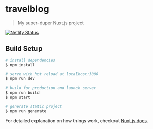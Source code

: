 # travelblog

> My super-duper Nuxt.js project

[![Netlify Status](https://api.netlify.com/api/v1/badges/93febde4-5a76-42cb-8bb0-f4bb98213363/deploy-status)](https://app.netlify.com/sites/solmates/deploys)

## Build Setup

``` bash
# install dependencies
$ npm install

# serve with hot reload at localhost:3000
$ npm run dev

# build for production and launch server
$ npm run build
$ npm start

# generate static project
$ npm run generate
```

For detailed explanation on how things work, checkout [Nuxt.js docs](https://nuxtjs.org).
